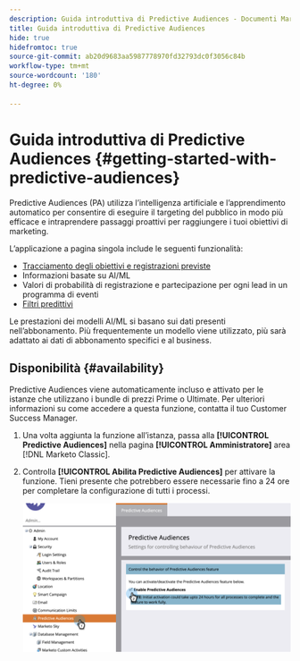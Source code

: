 ```yaml
---
description: Guida introduttiva di Predictive Audiences - Documenti Marketo - Documentazione del prodotto
title: Guida introduttiva di Predictive Audiences
hide: true
hidefromtoc: true
source-git-commit: ab20d9683aa5987778970fd32793dc0f3056c84b
workflow-type: tm+mt
source-wordcount: '180'
ht-degree: 0%

---
```


# Guida introduttiva di Predictive Audiences {#getting-started-with-predictive-audiences}

Predictive Audiences (PA) utilizza l’intelligenza artificiale e l’apprendimento automatico per consentire di eseguire il targeting del pubblico in modo più efficace e intraprendere passaggi proattivi per raggiungere i tuoi obiettivi di marketing.

L’applicazione a pagina singola include le seguenti funzionalità:

* [Tracciamento degli obiettivi e registrazioni previste](/help/marketo/product-docs/marketo-sky/understanding-goal-tracking-and-projected-registrations.md)
* Informazioni basate su AI/ML
* Valori di probabilità di registrazione e partecipazione per ogni lead in un programma di eventi
* [Filtri predittivi](/help/marketo/product-docs/marketo-sky/predictive-filters.md)

Le prestazioni dei modelli AI/ML si basano sui dati presenti nell’abbonamento. Più frequentemente un modello viene utilizzato, più sarà adattato ai dati di abbonamento specifici e al business.

## Disponibilità {#availability}

Predictive Audiences viene automaticamente incluso e attivato per le istanze che utilizzano i bundle di prezzi Prime o Ultimate. Per ulteriori informazioni su come accedere a questa funzione, contatta il tuo Customer Success Manager.

1. Una volta aggiunta la funzione all’istanza, passa alla **[!UICONTROL Predictive Audiences]** nella pagina **[!UICONTROL Amministratore]** area [!DNL Marketo Classic].

1. Controlla **[!UICONTROL Abilita Predictive Audiences]** per attivare la funzione. Tieni presente che potrebbero essere necessarie fino a 24 ore per completare la configurazione di tutti i processi.

   ![Immagine uno](assets/getting-started-with-predictive-audiences-1.png)
